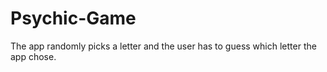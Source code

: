 # Psychic-Game
The app randomly picks a letter and the user has to guess which letter the app chose.
